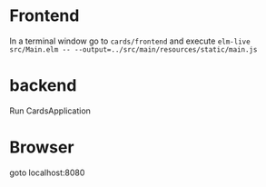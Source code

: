 # Frontend

In a terminal window go to `cards/frontend` and execute 
`elm-live src/Main.elm -- --output=../src/main/resources/static/main.js`

# backend
Run CardsApplication

# Browser 
 goto localhost:8080
